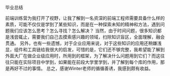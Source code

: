 毕业总结

前端训练营为我打开了视野，让我了解到一名资深的前端工程师需要具备什么样的素质，可能不仅仅是学到了某些知识，而是在一种探索未知的精神和方法，遇到问题我们应该怎么思考？怎么寻找？怎么解决？
当然，由于时间问题，很多知识都是浅尝辄止，需要我们自己去摸索感兴趣的领域，扫除知识盲区，全面理解，融会贯通。
另外，也有一些遗憾，对于企业应用来说，对于这些知识的应用还稍嫌浅显，组件和工具链给我很大的启发，可惜的是，它们还不够完整，我希望能了解到外面大厂在做企业级应用时，所用到的框架，为了解决什么问题用到它们？而这往往只能在实际项目中学到，如果能在前段大学里学到，并了解到每个库的作用，那是再好不过的事情。
总之，感谢Winter老师的循循善诱，我感到颇有收益。